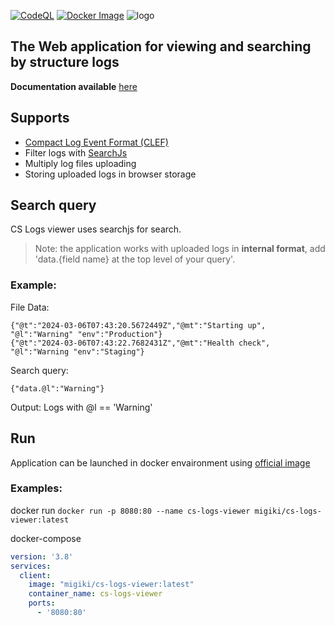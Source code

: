 [![CodeQL](https://github.com/StefjJHK/cs-log-viewer/actions/workflows/codeql.yml/badge.svg)](https://github.com/StefjJHK/cs-log-viewer/actions/workflows/codeql.yml)
[![Docker Image](https://github.com/StefjJHK/cs-log-viewer/actions/workflows/docker-image.yml/badge.svg)](https://github.com/StefjJHK/cs-log-viewer/actions/workflows/docker-image.yml)
![logo](https://github.com/StefjJHK/cs-log-viewer/assets/66734934/b23253e0-2d7c-470b-9394-df435aff6882)

## The Web application for viewing and searching by structure logs
**Documentation available** [here](https://stefjjhk.github.io/cs-log-viewer/)
## Supports
- [Compact Log Event Format (CLEF)](https://clef-json.org/)
- Filter logs with [SearchJs](https://github.com/deitch/searchjs)
- Multiply log files uploading
- Storing uploaded logs in browser storage

## Search query
CS Logs viewer uses searchjs for search.
> Note: the application works with uploaded logs in **internal format**, add 'data.{field name}  at the top level of your query'.

### Example:
File Data:
```
{"@t":"2024-03-06T07:43:20.5672449Z","@mt":"Starting up", "@l":"Warning" "env":"Production"}
{"@t":"2024-03-06T07:43:22.7682431Z","@mt":"Health check", "@l":"Warning "env":"Staging"}
```
Search query:
```
{"data.@l":"Warning"}
```
Output: Logs with @l == 'Warning'

## Run
Application can be launched in docker envaironment using [official image](https://hub.docker.com/repository/docker/migiki/cs-logs-viewer/general)

### Examples:
docker run
`docker run -p 8080:80 --name cs-logs-viewer migiki/cs-logs-viewer:latest`

docker-compose
```yml
version: '3.8'  
services:  
  client:  
    image: "migiki/cs-logs-viewer:latest"
    container_name: cs-logs-viewer  
    ports:  
      - '8080:80'
```
